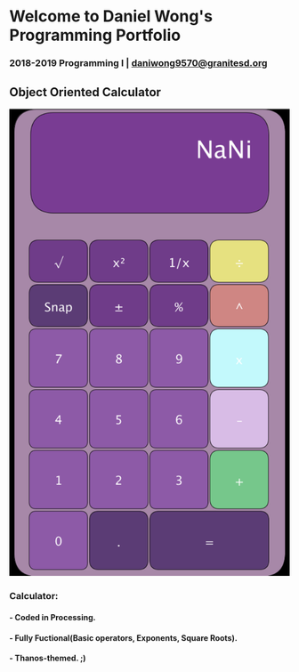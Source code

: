 # Welcome to Daniel Wong's Programming Portfolio
### 2018-2019 Programming I | daniwong9570@granitesd.org

## Object Oriented Calculator
![calvinator](https://github.com/DandyDaniel/2019ProgPort/blob/master/Calc/Pictures/calvinator.png)
### Calculator:
#### - Coded in Processing.
#### - Fully Fuctional(Basic operators, Exponents, Square Roots).
#### - Thanos-themed. ;)
![]()

